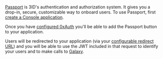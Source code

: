 [Passport](https://passport.threeid.xyz) is 3ID's authentication and
authorization system. It gives you a drop-in, secure, customizable way to
onboard users. To use Passport, first [create a Console application](../guides/app-setup.md).

Once you have [configured 0xAuth](../console/reference.md) you'll be able to add
the Passport button to your application.

Users will be redirected to your application (via your [configurable redirect URL](../console/reference.md#redirect-url))
and you will be able to use the JWT included in that request to identify your
users and to make calls to [Galaxy](../galaxy/index.md).

